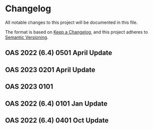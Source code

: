 # Changelog
All notable changes to this project will be documented in this file.

The format is based on [Keep a Changelog](https://keepachangelog.com/en/1.0.0/),
and this project adheres to [Semantic Versioning](https://semver.org/spec/v2.0.0.html).

## OAS 2022 (6.4) 0501 April Update

## OAS 2023 0201 April Update

## OAS 2023 0101

## OAS 2022 (6.4) 0101 Jan Update 

## OAS 2022 (6.4) 0401 Oct Update
